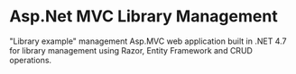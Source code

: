 # Asp.Net MVC Library Management

"Library example" management Asp.MVC web application built in .NET 4.7 for library management using Razor, Entity Framework and CRUD operations.
